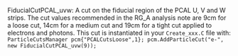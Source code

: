 FiducialCutPCAL_uvw: A cut on the fiducial region of the PCAL U, V and W strips. The cut values recommended in the RG_A analysis note are 9cm for a loose cut, 14cm for a medium cut and 19cm for a tight cut applied to electrons and photons. This cut is instantiated in your `Create_xxx.C` file with: 
`ParticleCutsManager pcm{"PCALCutsLoose",1};
 pcm.AddParticleCut("e-", new FiducialCutPCAL_uvw(9));`
